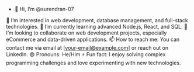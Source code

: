 - 👋 Hi, I’m @surendran-07

👀 I’m interested in web development, database management, and full-stack technologies.
🌱 I’m currently learning advanced Node.js, React, and SQL.
💞️ I’m looking to collaborate on web development projects, especially eCommerce and data-driven applications.
📫 How to reach me: You can contact me via email at [your-email@example.com] or reach out on LinkedIn.
😄 Pronouns: He/Him
⚡ Fun fact: I enjoy solving complex programming challenges and love experimenting with new technologies.

<!---
surendran-07/surendran-07 is a ✨ special ✨ repository because its `README.md` (this file) appears on your GitHub profile.
You can click the Preview link to take a look at your changes.
--->
